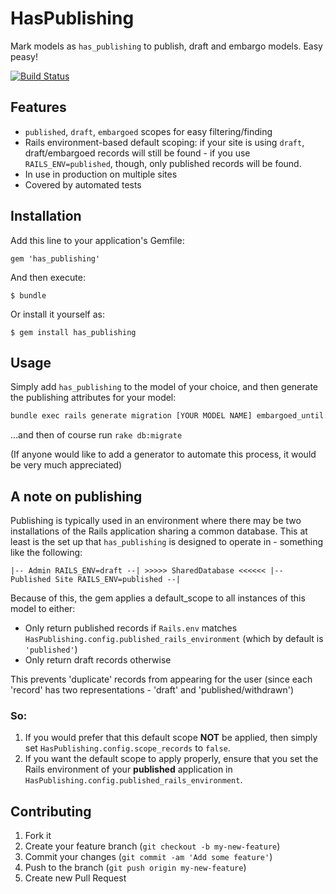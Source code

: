 # HasPublishing

Mark models as `has_publishing` to publish, draft and embargo models. Easy peasy!

[![Build Status](https://travis-ci.org/3months/has_publishing.png?branch=master)](https://travis-ci.org/3months/has_publishing)

## Features

* `published`, `draft`, `embargoed` scopes for easy filtering/finding
* Rails environment-based default scoping: if your site is using `draft`, draft/embargoed records will still be found - if you use `RAILS_ENV=published`, though, only published records will be found.
* In use in production on multiple sites
* Covered by automated tests

## Installation

Add this line to your application's Gemfile:

    gem 'has_publishing'

And then execute:

    $ bundle

Or install it yourself as:

    $ gem install has_publishing

## Usage

Simply add `has_publishing` to the model of your choice, and then generate the publishing attributes for your model:

``` bash
bundle exec rails generate migration [YOUR MODEL NAME] embargoed_until:datetime published_at:datetime published_id:integer kind:string
```

…and then of course run `rake db:migrate`

(If anyone would like to add a generator to automate this process, it would be very much appreciated)

## A note on publishing

Publishing is typically used in an environment where there may be two installations of the Rails application sharing a common database. This at least is the set up that `has_publishing` is designed to operate in - something like the following:

```
|-- Admin RAILS_ENV=draft --| >>>>> SharedDatabase <<<<<< |-- Published Site RAILS_ENV=published --|
```

Because of this, the gem applies a default_scope to all instances of this model to either:

* Only return published records if `Rails.env` matches `HasPublishing.config.published_rails_environment` (which by default is ``` 'published' ```)
* Only return draft records otherwise

This prevents 'duplicate' records from appearing for the user (since each 'record' has two representations - 'draft' and 'published/withdrawn')

### So:

1. If you would prefer that this default scope **NOT** be applied, then simply set `HasPublishing.config.scope_records` to `false`. 
2. If you want the default scope to apply properly, ensure that you set the Rails environment of your **published** application in `HasPublishing.config.published_rails_environment`.



## Contributing

1. Fork it
2. Create your feature branch (`git checkout -b my-new-feature`)
3. Commit your changes (`git commit -am 'Add some feature'`)
4. Push to the branch (`git push origin my-new-feature`)
5. Create new Pull Request
